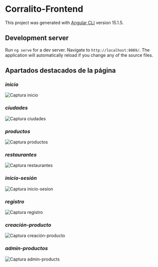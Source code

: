 # Corralito-Frontend

This project was generated with [Angular CLI](https://github.com/angular/angular-cli) version 15.1.5.

## Development server

Run `ng serve` for a dev server. Navigate to `http://localhost:8089/`. The application will automatically reload if you change any of the source files.

## Apartados destacados de la página
### *inicio*
![Captura inicio](https://github.com/andrescardenasalarcon/corralitp-frontend/assets/55098418/8fab3ee9-696b-4bc6-a9df-ce2a76a8a095)
### *ciudades*
![Captura ciudades](https://github.com/andrescardenasalarcon/corralitp-frontend/assets/55098418/809d49b2-2598-439f-b67f-d4e60dabd98e)
### *productos*
![Captura productos](https://github.com/andrescardenasalarcon/corralitp-frontend/assets/55098418/92d18fc5-fe83-4c1b-a010-b6a54d20af29)
### *restaurantes*
![Captura restaurantes](https://github.com/andrescardenasalarcon/corralitp-frontend/assets/55098418/b8b14e19-6e13-469b-a46e-c56e753f9b91)
### *inicio-sesión*
![Captura inicio-sesion](https://github.com/andrescardenasalarcon/corralitp-frontend/assets/55098418/6dce0a9d-e361-4670-84a9-ce7ce3060f41)
### *registro*
![Captura registro](https://github.com/andrescardenasalarcon/corralitp-frontend/assets/55098418/2561b65d-c8fd-4d97-8dc9-dba4174361f7)
### *creación-producto*
![Captura creación-producto](https://github.com/andrescardenasalarcon/corralitp-frontend/assets/55098418/93aa2f73-11dc-48de-a2b7-53c50aa237da)
### *admin-productos*
![Captura admin-products](https://github.com/andrescardenasalarcon/corralitp-frontend/assets/55098418/a795b19b-b531-4743-a946-331a1e8da665)
